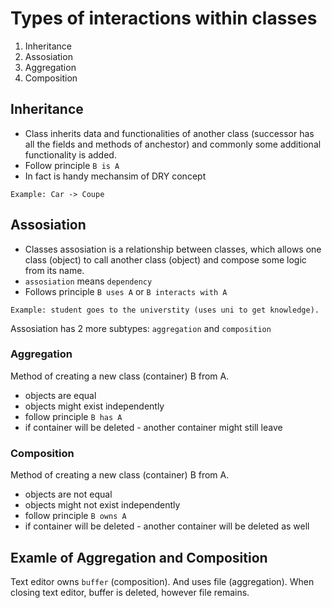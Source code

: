 


# Types of interactions within classes
1. Inheritance
2. Assosiation
3. Aggregation
4. Composition

## Inheritance
- Class inherits data and functionalities of another class (successor has all the fields and methods of anchestor) and commonly some additional functionality is added. 
- Follow principle `B is A`
- In fact is handy mechansim of DRY concept
```text
Example: Car -> Coupe
```

## Assosiation
- Classes assosiation is a relationship between classes, which allows one class (object) to call another class (object) and compose some logic from its name.
- `assosiation` means `dependency`
- Follows principle `B uses A` or `B interacts with A`
```text
Example: student goes to the universtity (uses uni to get knowledge).
```
Assosiation has 2 more subtypes: `aggregation` and `composition`
### Aggregation
Method of creating a new class (container) B from A.
- objects are equal
- objects might exist independently
- follow principle `B has A`
- if container will be deleted - another container might still leave

### Composition
Method of creating a new class (container) B from A.
- objects are not equal
- objects might not exist independently
- follow principle `B owns A`
- if container will be deleted - another container will be deleted as well


## Examle of Aggregation and Composition
Text editor owns `buffer` (composition). And uses file (aggregation). When closing text editor, buffer is deleted, however file remains.
